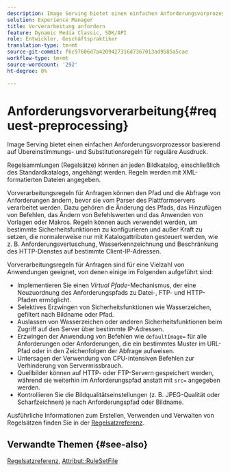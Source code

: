 ```yaml
---
description: Image Serving bietet einen einfachen Anforderungsvorprozessor basierend auf Übereinstimmungs- und Substitutionsregeln für reguläre Ausdruck.
solution: Experience Manager
title: Vorverarbeitung anfordern
feature: Dynamic Media Classic, SDK/API
role: Entwickler, Geschäftspraktiker
translation-type: tm+mt
source-git-commit: f6c97606d7a4209427316d7367013ad9585a5cae
workflow-type: tm+mt
source-wordcount: '292'
ht-degree: 0%

---
```



# Anforderungsvorverarbeitung{#request-preprocessing}

Image Serving bietet einen einfachen Anforderungsvorprozessor basierend auf Übereinstimmungs- und Substitutionsregeln für reguläre Ausdruck.

Regelsammlungen (Regelsätze) können an jeden Bildkatalog, einschließlich des Standardkatalogs, angehängt werden. Regeln werden mit XML-formatierten Dateien angegeben.

Vorverarbeitungsregeln für Anfragen können den Pfad und die Abfrage von Anforderungen ändern, bevor sie vom Parser des Plattformservers verarbeitet werden. Dazu gehören die Änderung des Pfads, das Hinzufügen von Befehlen, das Ändern von Befehlswerten und das Anwenden von Vorlagen oder Makros. Regeln können auch verwendet werden, um bestimmte Sicherheitsfunktionen zu konfigurieren und außer Kraft zu setzen, die normalerweise nur mit Katalogattributen gesteuert werden, wie z. B. Anforderungsvertuschung, Wasserkennzeichnung und Beschränkung des HTTP-Dienstes auf bestimmte Client-IP-Adressen.

Vorverarbeitungsregeln für Anfragen sind für eine Vielzahl von Anwendungen geeignet, von denen einige im Folgenden aufgeführt sind:

* Implementieren Sie einen *Virtual Pfade*-Mechanismus, der eine Neuzuordnung des Anforderungspfads zu Datei-, FTP- und HTTP-Pfaden ermöglicht.
* Selektives Erzwingen von Sicherheitsfunktionen wie Wasserzeichen, gefiltert nach Bildname oder Pfad.
* Auslassen von Wasserzeichen oder anderen Sicherheitsfunktionen beim Zugriff auf den Server über bestimmte IP-Adressen.
* Erzwingen der Anwendung von Befehlen wie `defaultImage=` für alle Anforderungen oder Anforderungen, die ein bestimmtes Muster im URL-Pfad oder in den Zeichenfolgen der Abfrage aufweisen.
* Untersagen der Verwendung von CPU-intensiven Befehlen zur Verhinderung von Servermissbrauch.
* Quellbilder können auf HTTP- oder FTP-Servern gespeichert werden, während sie weiterhin im Anforderungspfad anstatt mit `src=` angegeben werden.
* Kontrollieren Sie die Bildqualitätseinstellungen (z. B. JPEG-Qualität oder Scharfzeichnen) je nach Anforderungspfad oder Bildname.

Ausführliche Informationen zum Erstellen, Verwenden und Verwalten von Regelsätzen finden Sie in der [Regelsatzreferenz](../../../../../is-api/image-catalog/image-serving-api-ref/c-image-catalog-reference/c-rule-set-reference/c-rule-set-reference.md#concept-3e5058cf3507470b82cac638df23ea8e).

## Verwandte Themen {#see-also}

[Regelsatzreferenz](../../../../../is-api/image-catalog/image-serving-api-ref/c-image-catalog-reference/c-rule-set-reference/c-rule-set-reference.md#concept-3e5058cf3507470b82cac638df23ea8e),  [Attribut::RuleSetFile](../../../../../is-api/image-catalog/image-serving-api-ref/c-image-catalog-reference/c-overview/c-file-formats/r-rule-set-files.md#reference-3e54cb5f4d74411a84889fed056ac093)
